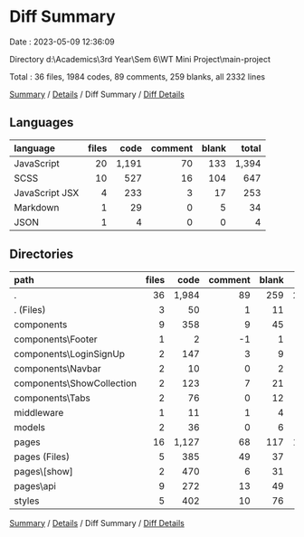 # Diff Summary

Date : 2023-05-09 12:36:09

Directory d:\\Academics\\3rd Year\\Sem 6\\WT Mini Project\\main-project

Total : 36 files,  1984 codes, 89 comments, 259 blanks, all 2332 lines

[Summary](results.md) / [Details](details.md) / Diff Summary / [Diff Details](diff-details.md)

## Languages
| language | files | code | comment | blank | total |
| :--- | ---: | ---: | ---: | ---: | ---: |
| JavaScript | 20 | 1,191 | 70 | 133 | 1,394 |
| SCSS | 10 | 527 | 16 | 104 | 647 |
| JavaScript JSX | 4 | 233 | 3 | 17 | 253 |
| Markdown | 1 | 29 | 0 | 5 | 34 |
| JSON | 1 | 4 | 0 | 0 | 4 |

## Directories
| path | files | code | comment | blank | total |
| :--- | ---: | ---: | ---: | ---: | ---: |
| . | 36 | 1,984 | 89 | 259 | 2,332 |
| . (Files) | 3 | 50 | 1 | 11 | 62 |
| components | 9 | 358 | 9 | 45 | 412 |
| components\\Footer | 1 | 2 | -1 | 1 | 2 |
| components\\LoginSignUp | 2 | 147 | 3 | 9 | 159 |
| components\\Navbar | 2 | 10 | 0 | 2 | 12 |
| components\\ShowCollection | 2 | 123 | 7 | 21 | 151 |
| components\\Tabs | 2 | 76 | 0 | 12 | 88 |
| middleware | 1 | 11 | 1 | 4 | 16 |
| models | 2 | 36 | 0 | 6 | 42 |
| pages | 16 | 1,127 | 68 | 117 | 1,312 |
| pages (Files) | 5 | 385 | 49 | 37 | 471 |
| pages\\[show] | 2 | 470 | 6 | 31 | 507 |
| pages\\api | 9 | 272 | 13 | 49 | 334 |
| styles | 5 | 402 | 10 | 76 | 488 |

[Summary](results.md) / [Details](details.md) / Diff Summary / [Diff Details](diff-details.md)